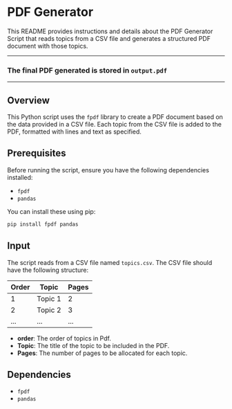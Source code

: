 # PDF Generator 

This README provides instructions and details about the PDF Generator Script that reads topics from a CSV file and generates a structured PDF document with those topics.

---

### The final PDF generated is stored in `output.pdf`

---

## Overview

This Python script uses the `fpdf` library to create a PDF document based on the data provided in a CSV file. Each topic from the CSV file is added to the PDF, formatted with lines and text as specified.

## Prerequisites

Before running the script, ensure you have the following dependencies installed:

- `fpdf`
- `pandas`

You can install these using pip:

```sh
pip install fpdf pandas
```

## Input

The script reads from a CSV file named `topics.csv`. The CSV file should have the following structure:

|Order| Topic   | Pages |
|---|---------|-------|
|1| Topic 1 | 2     |
|2| Topic 2 | 3     |
|...| ...     | ...   |


- **order**: The order of topics in Pdf.
- **Topic**: The title of the topic to be included in the PDF.
- **Pages**: The number of pages to be allocated for each topic.


## Dependencies

- `fpdf`
- `pandas`
